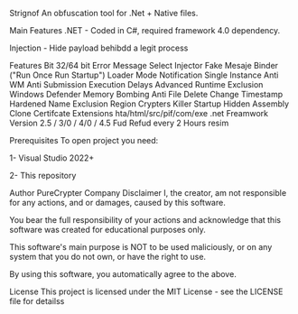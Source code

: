 Strignof An obfuscation tool for .Net + Native files.

Main Features .NET - Coded in C#, required framework 4.0 dependency.

Injection - Hide payload behibdd a legit process

Features Bit 32/64 bit Error Message Select Injector Fake Mesaje Binder ("Run Once Run Startup") Loader Mode Notification Single Instance Anti WM Anti Submission Execution Delays Advanced Runtime Exclusion Windows Defender Memory Bombing Anti File Delete Change Timestamp Hardened Name Exclusion Region Crypters Killer Startup Hidden Assembly Clone Certifcate Extensions hta/html/src/pif/com/exe .net Freamwork Version 2.5 / 3/0 / 4/0 / 4.5 Fud Refud every 2 Hours resim

Prerequisites To open project you need:

1- Visual Studio 2022+

2- This repository

Author PureCrypter Company Disclaimer I, the creator, am not responsible for any actions, and or damages, caused by this software.

You bear the full responsibility of your actions and acknowledge that this software was created for educational purposes only.

This software's main purpose is NOT to be used maliciously, or on any system that you do not own, or have the right to use.

By using this software, you automatically agree to the above.

License This project is licensed under the MIT License - see the LICENSE file for detailss
